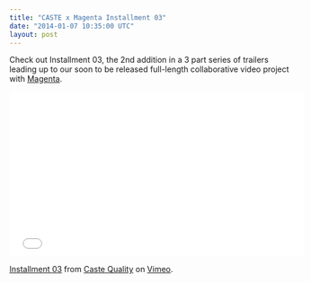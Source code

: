```yaml
---
title: "CASTE x Magenta Installment 03"
date: "2014-01-07 10:35:00 UTC"
layout: post
---
```


<p>Check out Installment 03, the 2nd addition in a 3 part series of trailers leading up to our soon to be released full-length collaborative video project with <a href="https://www.magentaskateboards.com">Magenta</a>.</p>

<p><iframe allowfullscreen="" frameborder="0" height="294" mozallowfullscreen="" src="//player.vimeo.com/video/83601495" webkitallowfullscreen="" width="524"></iframe></p>

<p><a href="https://vimeo.com/83601495">Installment 03</a> from <a href="https://vimeo.com/user16108071">Caste Quality</a> on <a href="https://vimeo.com">Vimeo</a>.</p>

